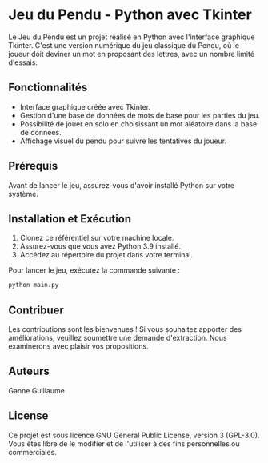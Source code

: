 # Jeu du Pendu - Python avec Tkinter

Le Jeu du Pendu est un projet réalisé en Python avec l'interface graphique Tkinter. C'est une version numérique du jeu classique du Pendu, où le joueur doit deviner un mot en proposant des lettres, avec un nombre limité d'essais.

## Fonctionnalités

- Interface graphique créée avec Tkinter.
- Gestion d'une base de données de mots de base pour les parties du jeu.
- Possibilité de jouer en solo en choisissant un mot aléatoire dans la base de données.
- Affichage visuel du pendu pour suivre les tentatives du joueur.

## Prérequis

Avant de lancer le jeu, assurez-vous d'avoir installé Python sur votre système.

## Installation et Exécution

1. Clonez ce référentiel sur votre machine locale.
2. Assurez-vous que vous avez Python 3.9 installé.
3. Accédez au répertoire du projet dans votre terminal.

Pour lancer le jeu, exécutez la commande suivante :

```bash
python main.py
```

## Contribuer
Les contributions sont les bienvenues ! Si vous souhaitez apporter des améliorations, veuillez soumettre une demande d'extraction. Nous examinerons avec plaisir vos propositions.

## Auteurs
Ganne Guillaume

## License
Ce projet est sous licence GNU General Public License, version 3 (GPL-3.0). Vous êtes libre de le modifier et de l'utiliser à des fins personnelles ou commerciales.


